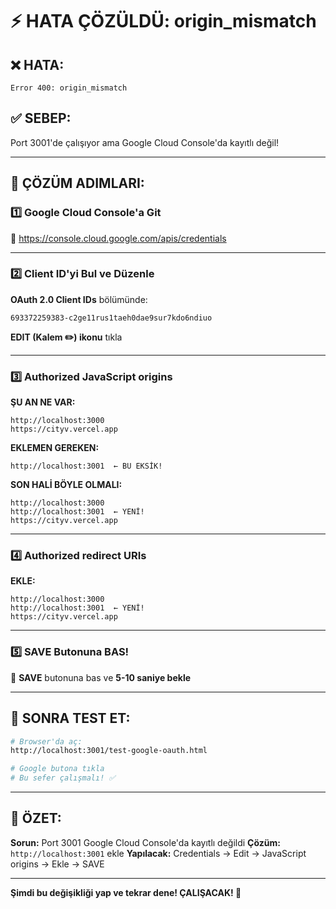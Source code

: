 # ⚡ HATA ÇÖZÜLDÜ: origin_mismatch

## ❌ HATA:
```
Error 400: origin_mismatch
```

## ✅ SEBEP:
Port 3001'de çalışıyor ama Google Cloud Console'da kayıtlı değil!

---

## 🔧 ÇÖZÜM ADIMLARI:

### 1️⃣ Google Cloud Console'a Git
🔗 https://console.cloud.google.com/apis/credentials

---

### 2️⃣ Client ID'yi Bul ve Düzenle

**OAuth 2.0 Client IDs** bölümünde:
```
693372259383-c2ge11rus1taeh0dae9sur7kdo6ndiuo
```

**EDIT (Kalem ✏️) ikonu** tıkla

---

### 3️⃣ Authorized JavaScript origins

**ŞU AN NE VAR:**
```
http://localhost:3000
https://cityv.vercel.app
```

**EKLEMEN GEREKEN:**
```
http://localhost:3001  ← BU EKSİK!
```

**SON HALİ BÖYLE OLMALI:**
```
http://localhost:3000
http://localhost:3001  ← YENİ!
https://cityv.vercel.app
```

---

### 4️⃣ Authorized redirect URIs

**EKLE:**
```
http://localhost:3000
http://localhost:3001  ← YENİ!
https://cityv.vercel.app
```

---

### 5️⃣ SAVE Butonuna BAS!

💾 **SAVE** butonuna bas ve **5-10 saniye bekle**

---

## 🧪 SONRA TEST ET:

```bash
# Browser'da aç:
http://localhost:3001/test-google-oauth.html

# Google butona tıkla
# Bu sefer çalışmalı! ✅
```

---

## 🎯 ÖZET:

**Sorun:** Port 3001 Google Cloud Console'da kayıtlı değildi
**Çözüm:** `http://localhost:3001` ekle
**Yapılacak:** Credentials → Edit → JavaScript origins → Ekle → SAVE

---

**Şimdi bu değişikliği yap ve tekrar dene! ÇALIŞACAK! 🚀**
